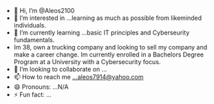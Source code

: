 - 👋 Hi, I’m @Aleos2100
- 👀 I’m interested in ...learning as much as possible from likeminded individuals.
- 🌱 I’m currently learning ...basic IT principles and Cyberseurity fundamentals.
-    Im 38, own a trucking company and looking to sell my company and make a career change. Im currently enrolled in a Bachelors Degree Program at a University with a Cybersecurity focus.
- 💞️ I’m looking to collaborate on ...
- 📫 How to reach me ...aleos7914@yahoo.com
- 😄 Pronouns: ...N/A
- ⚡ Fun fact: ...

<!---
Aleos2100/Aleos2100 is a ✨ special ✨ repository because its `README.md` (this file) appears on your GitHub profile.
You can click the Preview link to take a look at your changes.
--->
